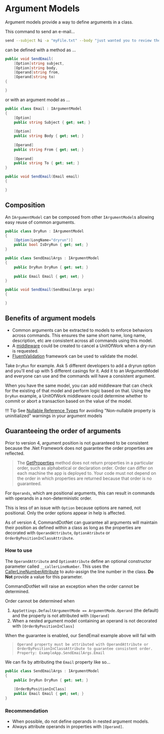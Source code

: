 # Argument Models
Argument models provide a way to define arguments in a class.

This command to send an e-mail...

```bash
send --subject hi -a "myFile.txt" --body "just wanted you to review these files" bilal@bilal.com john@john.com
```

can be defined with a method as ...

```c#
public void SendEmail(
    [Option]string subject, 
    [Option]string body, 
    [Operand]string from, 
    [Operand]string to)
{

}
```

or with an argument model as ...

```c#
public class Email : IArgumentModel
{
    [Option]
    public string Subject { get; set; }
    
    [Option]
    public string Body { get; set; }
    
    [Operand]
    public string From { get; set; }
    
    [Operand]
    public string To { get; set; }
}

public void SendEmail(Email email)
{

}
```

## Composition

An `IArgumentModel` can be composed from other `IArgumentModel`s allowing easy reuse of common arguments.

```c#
public class DryRun : IArgumentModel
{    
    [Option(LongName="dryrun")]
    public bool IsDryRun { get; set; }
}

public class SendEmailArgs : IArgumentModel
{    
    public DryRun DryRun { get; set; }
    
    public Email Email { get; set; }
}

public void SendEmail(SendEmailArgs args)
{

}
```

## Benefits of argument models

* Common arguments can be extracted to models to enforce behaviors across commands. This ensures the same short name, long name, description, etc are consistent across all commands using this model.
* A [middleware](../Extensibility/middleware.md) could be created to cancel a UnitOfWork when a dry-run is requested.
* [FluentValidation](../Arguments/fluent-validation-for-argument-models.md) framework can be used to validate the model.

Take `DryRun` for example. Ask 5 different developers to add a dryrun option and you'll end up with 5 different casings for it. Add it to an IArgumentModel and everyone can use and the commands will have a consistent argument.  

When you have the same model, you can add middleware that can check for the existing of that model and perform logic based on that.  Using the `DryRun` example, a UnitOfWork middleware could determine whether to commit or abort a transaction based on the value of the model.

!!! Tip
    See [Nullable Reference Types](../TipsFaqs/nullable-reference-types.md) for avoiding  "Non-nullable property is uninitialized" warnings in your argument models

## Guaranteeing the order of arguments

Prior to version 4, argument position is not guaranteed to be consistent because the .Net Framework does not guarantee the order properties are reflected.

> The [GetProperties](https://docs.microsoft.com/en-us/dotnet/api/system.type.getproperties) method does not return properties in a particular order, such as alphabetical or declaration order. Order can differ on each machine the app is deployed to. Your code must not depend on the order in which properties are returned because that order is no guaranteed.

For `Operands`, which are positional arguments, this can result in commands with operands in a non-deterministic order.

This is less of an issue with `Option` because options are named, not positional. Only the order options appear in help is affected.

As of version 4, CommandDotNet can guarantee all arguments will maintain their position as defined within a class as long as the properties are decorated with `OperandAttribute`, `OptionAtribute` or `OrderByPositionInClassAttribute`.

### How to use

The `OperandAttribute` and `OptionAtribute` define an optional constructor parameter called `__callerLineNumber`. This uses the [CallerLineNumberAttribute](https://docs.microsoft.com/en-us/dotnet/api/system.runtime.compilerservices.callerlinenumberattribute?view=netframework-4.8) to auto-assign the line number in the class. **Do Not** provide a value for this parameter.

CommandDotNet will raise an exception when the order cannot be determined.

Order cannot be determined when

1. `AppSettings.DefaultArgumentMode == ArgumentMode.Operand` (the default) and the property is not attributed with `[Operand]`
1. When a nested argument model containing an operand is not decorated with `[OrderByPositionInClass]`

When the guarantee is enabled, our SendEmail example above will fail with 
  > `Operand property must be attributed with OperandAttribute or OrderByPositionInClassAttribute to guarantee consistent order. Property: ExampleApp.SendEmailArgs.Email`

We can fix by attributing the `Email` property like so...

```c#
public class SendEmailArgs : IArgumentModel
{    
    public DryRun DryRun { get; set; }
    
    [OrderByPositionInClass]
    public Email Email { get; set; }
}
```
 
### Recommendation 
* When possible, do not define operands in nested argument models.
* Always attribute operands in properties with `[Operand]`.
